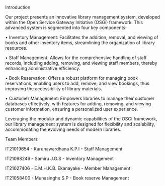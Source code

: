 Introduction

Our project presents an innovative library management system, developed within the Open Service Gateway Initiative (OSGi) framework. This advanced system is segmented into four key components:

• Inventory Management: Facilitates the addition, removal, and viewing of books and other inventory items, streamlining the organization of library resources.

• Staff Management: Allows for the comprehensive handling of staff records, including adding, removing, and viewing staff members, thereby enhancing administrative efficiency.

• Book Reservation: Offers a robust platform for managing book reservations, enabling users to add, remove, and view bookings, thus improving the accessibility of library materials.

• Customer Management: Empowers libraries to manage their customer databases effectively, with features for adding, removing, and viewing customer information, ensuring a personalized user experience.

Leveraging the modular and dynamic capabilities of the OSGi framework, our library management system is designed for flexibility and scalability, accommodating the evolving needs of modern libraries.

Team Members

IT21019654 - Karunawardhana K.P.I - Staff Management

IT21098246 - Samiru J.G.S - Inventory Management

IT21027406 - E.M.H.K.B. Ekanayake - Member Management

IT21058400 - Munasinghe S.P - Book reserve Management
